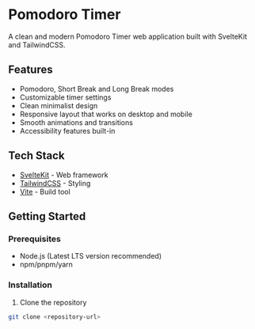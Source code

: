 # Pomodoro Timer

A clean and modern Pomodoro Timer web application built with SvelteKit and TailwindCSS.

## Features

- Pomodoro, Short Break and Long Break modes
- Customizable timer settings
- Clean minimalist design 
- Responsive layout that works on desktop and mobile
- Smooth animations and transitions
- Accessibility features built-in

## Tech Stack

- [SvelteKit](https://kit.svelte.dev/) - Web framework
- [TailwindCSS](https://tailwindcss.com/) - Styling
- [Vite](https://vitejs.dev/) - Build tool

## Getting Started

### Prerequisites

- Node.js (Latest LTS version recommended)
- npm/pnpm/yarn

### Installation

1. Clone the repository
```bash
git clone <repository-url>